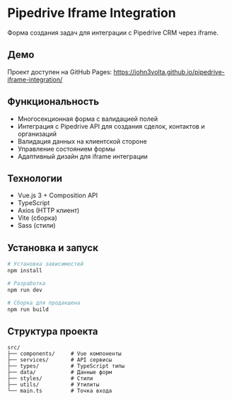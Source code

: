 # Pipedrive Iframe Integration

Форма создания задач для интеграции с Pipedrive CRM через iframe.

## Демо

Проект доступен на GitHub Pages: https://john3volta.github.io/pipedrive-iframe-integration/

## Функциональность

- Многосекционная форма с валидацией полей
- Интеграция с Pipedrive API для создания сделок, контактов и организаций
- Валидация данных на клиентской стороне
- Управление состоянием формы
- Адаптивный дизайн для iframe интеграции

## Технологии

- Vue.js 3 + Composition API
- TypeScript
- Axios (HTTP клиент)
- Vite (сборка)
- Sass (стили)

## Установка и запуск

```bash
# Установка зависимостей
npm install

# Разработка
npm run dev

# Сборка для продакшена
npm run build
```

## Структура проекта

```
src/
├── components/     # Vue компоненты
├── services/       # API сервисы
├── types/          # TypeScript типы
├── data/           # Данные форм
├── styles/         # Стили
├── utils/          # Утилиты
└── main.ts         # Точка входа
``` 